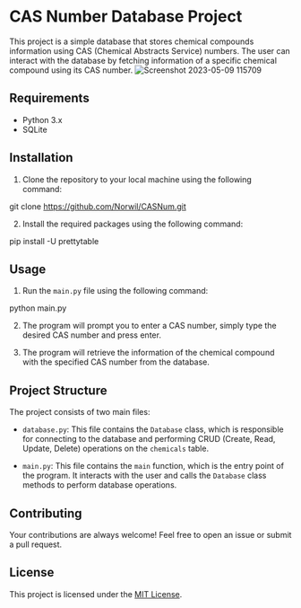 # CAS Number Database Project

This project is a simple database that stores chemical compounds information using CAS (Chemical Abstracts Service) numbers. The user can interact with the database by fetching information of a specific chemical compound using its CAS number.
![Screenshot 2023-05-09 115709](https://user-images.githubusercontent.com/46763365/237062596-f024333e-f3da-49ee-a0f9-80096fca0f62.png)


## Requirements

- Python 3.x
- SQLite 


## Installation

1. Clone the repository to your local machine using the following command:

git clone https://github.com/Norwil/CASNum.git


2. Install the required packages using the following command:


pip install -U prettytable

## Usage

1. Run the `main.py` file using the following command:

python main.py

2. The program will prompt you to enter a CAS number, simply type the desired CAS number and press enter.

3. The program will retrieve the information of the chemical compound with the specified CAS number from the database.

## Project Structure

The project consists of two main files:

- `database.py`: This file contains the `Database` class, which is responsible for connecting to the database and performing CRUD (Create, Read, Update, Delete) operations on the `chemicals` table.

- `main.py`: This file contains the `main` function, which is the entry point of the program. It interacts with the user and calls the `Database` class methods to perform database operations.

## Contributing

Your contributions are always welcome! Feel free to open an issue or submit a pull request.

## License

This project is licensed under the [MIT License](https://github.com/Norwil/CASNum/blob/master/LICENSE).



